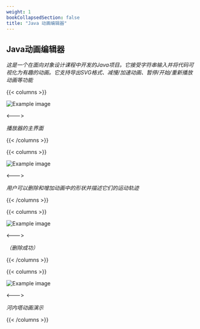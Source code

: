 ```yaml
---
weight: 1
bookCollapsedSection: false
title: "Java 动画编辑器"
---
```


## Java动画编辑器

*这是一个在面向对象设计课程中开发的Java项目。它接受字符串输入并将代码可视化为有趣的动画。它支持导出SVG格式、减慢/加速动画、暂停/开始/重新播放动画等功能*

{{< columns >}} <!-- begin columns block -->

![Example image](/ani1.png)

<---> <!-- magic separator, between columns -->

*播放器的主界面*

{{< /columns >}}

{{< columns >}} <!-- begin columns block -->

![Example image](/ani2.png)

<---> <!-- magic separator, between columns -->

*用户可以删除和增加动画中的形状并描述它们的运动轨迹*

{{< /columns >}}

{{< columns >}} <!-- begin columns block -->

![Example image](/ani3.png)

<---> <!-- magic separator, between columns -->

*（删除成功）*

{{< /columns >}}

{{< columns >}} <!-- begin columns block -->

![Example image](/ani4.png)

<---> <!-- magic separator, between columns -->

*河内塔动画演示*

{{< /columns >}}
